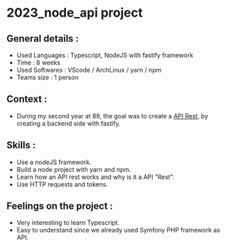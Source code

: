 # 2023_node_api project

## General details :
- Used Languages : Typescript, NodeJS with fastify framework
- Time : 8 weeks
- Used Softwares : VScode / ArchLinux / yarn / npm
- Teams size : 1 person

## Context :
- During my second year at 89, the goal was to create a [API Rest](https://en.wikipedia.org/wiki/REST), by creating a backend side with fastify.

## Skills : 
- Use a nodeJS framework.
- Build a node project with yarn and npm.
- Learn how an API rest works and why is it a API "Rest".
- Use HTTP requests and tokens.

## Feelings on the project :
- Very interesting to learn Typescript.
- Easy to understand since we already used Symfony PHP framework as API.

